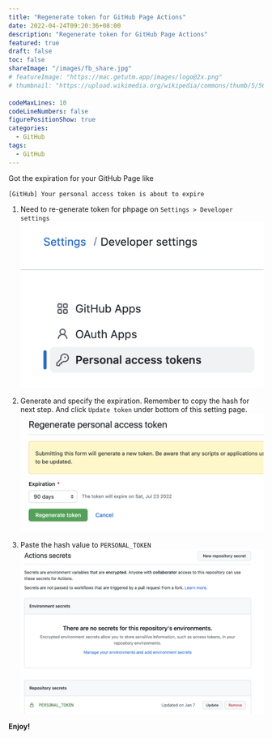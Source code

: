 ```yaml
---
title: "Regenerate token for GitHub Page Actions"
date: 2022-04-24T09:20:36+08:00
description: "Regenerate token for GitHub Page Actions"
featured: true
draft: false
toc: false
shareImage: "/images/fb_share.jpg"
# featureImage: "https://mac.getutm.app/images/logo@2x.png"
# thumbnail: "https://upload.wikimedia.org/wikipedia/commons/thumb/5/56/UTM_Logo.png/440px-UTM_Logo.png"

codeMaxLines: 10
codeLineNumbers: false
figurePositionShow: true
categories:
  - GitHub
tags:
  - GitHub
---
```


Got the expiration for your GitHub Page like 
```
[GitHub] Your personal access token is about to expire
```

<!--more-->

1. Need to re-generate token for phpage on `Settings > Developer settings`
![](/images/2022-04-24-01.png)


2. Generate and specify the expiration. Remember to copy the hash for next step. And click `Update token` under bottom of this setting page.
![](/images/2022-04-24-02.png)

3. Paste the hash value to `PERSONAL_TOKEN`
![](/images/2022-04-24-03.png)


**Enjoy!**
